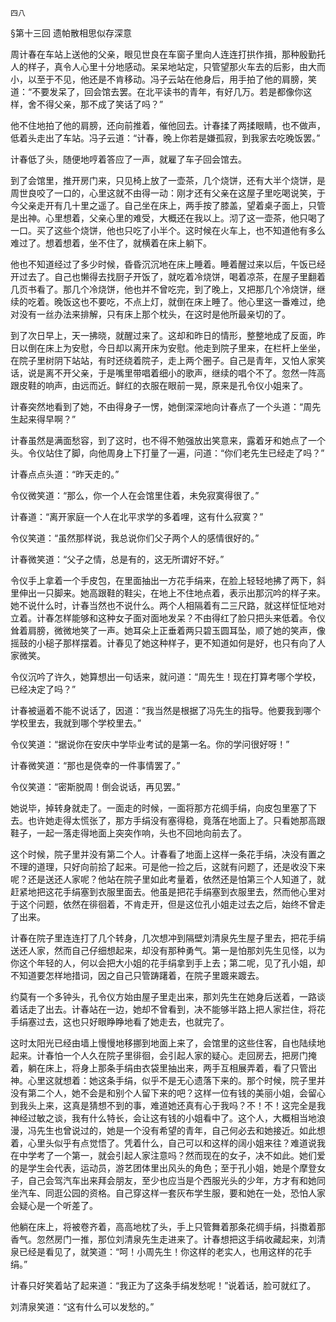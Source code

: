     四八 

   §第十三回 遗帕散相思似存深意

   周计春在车站上送他的父亲，眼见世良在车窗子里向人连连打拱作揖，那种殷勤托人的样子，真令人心里十分地感动。呆呆地站定，只管望那火车去的后影，由大而小，以至于不见，他还是不肯移动。冯子云站在他身后，用手拍了他的肩膀，笑道：“不要发呆了，回会馆去罢。在北平读书的青年，有好几万。若是都像你这样，舍不得父亲，那不成了笑话了吗？”

   他不住地拍了他的肩膀，还向前推着，催他回去。计春揉了两揉眼睛，也不做声，低着头走出了车站。冯子云道：“计春，晚上你若是嫌孤寂，到我家去吃晚饭罢。”

   计春低了头，随便地哼着答应了一声，就雇了车子回会馆去。

   到了会馆里，推开房门来，只见椅上放了一壶茶，几个烧饼，还有大半个烧饼，是周世良咬了一口的，心里这就不由得一动：刚才还有父亲在这屋子里吃喝说笑，于今父亲走开有几十里之遥了。自己坐在床上，两手按了膝盖，望着桌子面上，只管是出神。心里想着，父亲心里的难受，大概还在我以上。沏了这一壶茶，他只喝了一口。买了这些个烧饼，他也只吃了小半个。这时候在火车上，也不知道他有多么难过了。想着想着，坐不住了，就横着在床上躺下。

   他也不知道经过了多少时候，昏昏沉沉地在床上睡着。睡着醒过来以后，午饭已经开过去了。自己也懒得去找厨子开饭了，就吃着冷烧饼，喝着凉茶，在屋子里翻着几页书看了。那几个冷烧饼，他也并不曾吃完，到了晚上，又把那几个冷烧饼，继续的吃着。晚饭这也不要吃，不点上灯，就倒在床上睡了。他心里这一番难过，绝对没有一丝办法来排解，只有床上那个枕头，在这时是他所最亲切的了。

   到了次日早上，天一拂晓，就醒过来了。这却和昨日的情形，整整地成了反面，昨日以倒在床上为安慰，今日却以离开床为安慰。他走到院子里来，在栏杆上坐坐，在院子里树阴下站站，有时还绕着院子，走上两个圈子。自己是青年，又怕人家笑话，说是离不开父亲，于是嘴里带唱着细小的歌声，继续的唱个不了。忽然一阵高跟皮鞋的响声，由远而近。鲜红的衣服在眼前一晃，原来是孔令仪小姐来了。

   计春突然地看到了她，不由得身子一愣，她倒深深地向计春点了一个头道：“周先生起来得早啊？”

   计春虽然是满面愁容，到了这时，也不得不勉强放出笑意来，露着牙和她点了一个头。令仪站住了脚，向他周身上下打量了一遍，问道：“你们老先生已经走了吗？”

   计春点点头道：“昨天走的。”

   令仪微笑道：“那么，你一个人在会馆里住着，未免寂寞得很了。”

   计春道：“离开家庭一个人在北平求学的多着哩，这有什么寂寞？”

   令仪笑道：“虽然那样说，我总说你们父子两个人的感情很好的。”

   计春微笑道：“父子之情，总是有的，这无所谓好不好。”

   令仪手上拿着一个手皮包，在里面抽出一方花手绢来，在脸上轻轻地拂了两下，斜里伸出一只脚来。她高跟鞋的鞋尖，在地上不住地点着，表示出那沉吟的样子来。她不说什么时，计春当然也不说什么。两个人相隔着有二三尺路，就这样怔怔地对立着。计春怎样能够和这种女子面对面地发呆？不由得红了脸只把头来低着。令仪耸着肩膀，微微地笑了一声。她耳朵上正垂着两只碧玉圆耳坠，顺了她的笑声，像摇鼓的小槌子那样摆着。计春见了她这种样子，更不知道如何是好，也只有向了人家微笑。

   令仪沉吟了许久，她算想出一句话来，就问道：“周先生！现在打算考哪个学校，已经决定了吗？”

   计春被逼着不能不说话了，因道：“我当然是根据了冯先生的指导。他要我到哪个学校里去，我就到哪个学校里去。”

   令仪笑道：“据说你在安庆中学毕业考试的是第一名。你的学问很好呀！”

   计春微笑道：“那也是侥幸的一件事情罢了。”

   令仪笑道：“密斯脱周！倒会说话，再见罢。”

   她说毕，掉转身就走了。一面走的时候，一面将那方花绸手绢，向皮包里塞了下去。也许她走得太慌张了，那方手绢没有塞得稳，竟落在地面上了。只看她那高跟鞋子，一起一落走得地面上突突作响，头也不回地向前去了。

   这个时候，院子里并没有第二个人。计春看了地面上这样一条花手绢，决没有置之不理的道理，只好向前拾了起来。可是他一捡之后，这就有问题了，还是收没下来呢？还是送还人家呢？他站在院子里如此考量着，依然还是怕第三个人知道了，就赶紧地把这花手绢塞到衣服里面去。他虽是把花手绢塞到衣服里去，然而他心里对于这个问题，依然在徘徊着，不肯走开，但是这位孔小姐走过去之后，始终不曾走了出来。

   计春在院子里连连打了几个转身，几次想冲到隔壁刘清泉先生屋子里去，把花手绢送还人家，然而自己仔细想起来，却没有那种勇气。第一是怕那刘先生见怪，以为你这个年轻的人，何以会把大小姐的花手绢拿到手上去；第二呢，见了孔小姐，却不知道要怎样地措词，因之自己只管踌躇着，在院子里踱来踱去。

   约莫有一个多钟头，孔令仪方始由屋子里走出来，那刘先生在她身后送着，一路谈着话走了出去。计春站在一边，她却不曾看到，决不能够半路上把人家拦住，将花手绢塞过去，这也只好眼睁睁地看了她走去，也就完了。

   这时太阳光已经由墙上慢慢地移挪到地面上来了，会馆里的这些住客，自也陆续地起来。计春怕一个人久在院子里徘徊，会引起人家的疑心。走回房去，把房门掩着，躺在床上，将身上那条手绢由衣袋里抽出来，两手互相展弄着，看了只管出神。心里这就想着：她这条手绢，似乎不是无心遗落下来的。那个时候，院子里并没有第二个人，她不会是和别个人留下来的吧？这样一位有钱的美丽小姐，会留心到我头上来，这真是猜想不到的事，难道她还真有心于我吗？不！不！这完全是我神经过敏之谈，我有什么特长，会让这有钱的小姐看中了。这个人，大概相当地浪漫，冯先生也曾说过的，她是一个没有希望的青年，自己何必去和她接近。如此想着，心里头似乎有点觉悟了。凭着什么，自己可以和这样的阔小姐来往？难道说我在中学考了一个第一，就会引起人家注意吗？然而现在的女子，决不如此。她们爱的是学生会代表，运动员，游艺团体里出风头的角色；至于孔小姐，她是个摩登女子，自己会驾汽车出来拜会朋友，至少也应当是个西服光头的少年，方才有和她同坐汽车、同逛公园的资格。自己穿这样一套灰布学生服，要和她在一处，恐怕人家会疑心是一个听差了。

   他躺在床上，将被卷齐着，高高地枕了头，手上只管舞着那条花绸手绢，抖擞着那香气。忽然房门一推，那位刘清泉先生走进来了。计春想把这手绢收藏起来，刘清泉已经是看见了，就笑道：“呵！小周先生！你这样的老实人，也用这样的花手绢。”

   计春只好笑着站了起来道：“我正为了这条手绢发愁呢！”说着话，脸可就红了。

   刘清泉笑道：“这有什么可以发愁的。”

